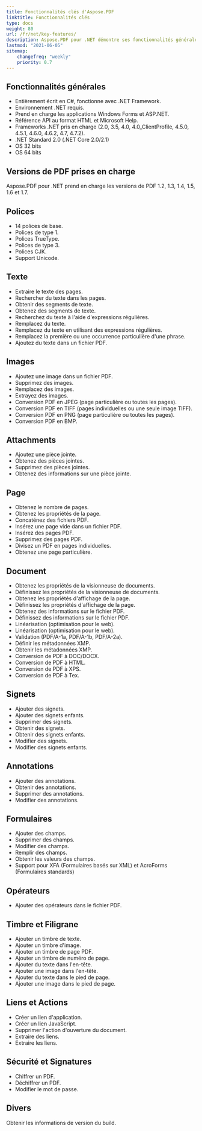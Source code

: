 ```yaml
---
title: Fonctionnalités clés d'Aspose.PDF
linktitle: Fonctionnalités clés
type: docs
weight: 80
url: /fr/net/key-features/
description: Aspose.PDF pour .NET démontre ses fonctionnalités générales. Il montre les versions de PDF prises en charge, et toutes les manipulations que nous pouvons faire avec PDF.
lastmod: "2021-06-05"
sitemap:
    changefreq: "weekly"
    priority: 0.7
---
```


## Fonctionnalités générales

- Entièrement écrit en C#, fonctionne avec .NET Framework.
- Environnement .NET requis.
- Prend en charge les applications Windows Forms et ASP.NET.
- Référence API au format HTML et Microsoft Help.
- Frameworks .NET pris en charge (2.0, 3.5, 4.0, 4.0_ClientProfile, 4.5.0, 4.5.1, 4.6.0, 4.6.2, 4.7, 4.7.2).
- .NET Standard 2.0 (.NET Core 2.0/2.1)
- OS 32 bits
- OS 64 bits

## Versions de PDF prises en charge

Aspose.PDF pour .NET prend en charge les versions de PDF 1.2, 1.3, 1.4, 1.5, 1.6 et 1.7.

## Polices

- 14 polices de base.
- Polices de type 1.
- Polices TrueType.
- Polices de type 3.
- Polices CJK.
- Support Unicode.

## Texte

- Extraire le texte des pages.
- Rechercher du texte dans les pages.
- Obtenir des segments de texte.
- Obtenez des segments de texte.
- Recherchez du texte à l'aide d'expressions régulières.
- Remplacez du texte.
- Remplacez du texte en utilisant des expressions régulières.
- Remplacez la première ou une occurrence particulière d'une phrase.
- Ajoutez du texte dans un fichier PDF.

## Images

- Ajoutez une image dans un fichier PDF.
- Supprimez des images.
- Remplacez des images.
- Extrayez des images.
- Conversion PDF en JPEG (page particulière ou toutes les pages).
- Conversion PDF en TIFF (pages individuelles ou une seule image TIFF).
- Conversion PDF en PNG (page particulière ou toutes les pages).
- Conversion PDF en BMP.

## Attachments

- Ajoutez une pièce jointe.
- Obtenez des pièces jointes.
- Supprimez des pièces jointes.
- Obtenez des informations sur une pièce jointe.

## Page

- Obtenez le nombre de pages.
- Obtenez les propriétés de la page.
- Concaténez des fichiers PDF.
- Insérez une page vide dans un fichier PDF.
- Insérez des pages PDF.
- Supprimez des pages PDF.
- Divisez un PDF en pages individuelles.
- Obtenez une page particulière.

## Document

- Obtenez les propriétés de la visionneuse de documents.
- Définissez les propriétés de la visionneuse de documents.
- Obtenez les propriétés d'affichage de la page.
- Définissez les propriétés d'affichage de la page.
- Obtenez des informations sur le fichier PDF.
- Définissez des informations sur le fichier PDF.
- Linéarisation (optimisation pour le web).
- Linéarisation (optimisation pour le web).
- Validation (PDF/A-1a, PDF/A-1b, PDF/A-2a).
- Définir les métadonnées XMP.
- Obtenir les métadonnées XMP.
- Conversion de PDF à DOC/DOCX.
- Conversion de PDF à HTML.
- Conversion de PDF à XPS.
- Conversion de PDF à Tex.

## Signets

- Ajouter des signets.
- Ajouter des signets enfants.
- Supprimer des signets.
- Obtenir des signets.
- Obtenir des signets enfants.
- Modifier des signets.
- Modifier des signets enfants.

## Annotations

- Ajouter des annotations.
- Obtenir des annotations.
- Supprimer des annotations.
- Modifier des annotations.

## Formulaires

- Ajouter des champs.
- Supprimer des champs.
- Modifier des champs.
- Remplir des champs.
- Obtenir les valeurs des champs.
- Support pour XFA (Formulaires basés sur XML) et AcroForms (Formulaires standards)

## Opérateurs

- Ajouter des opérateurs dans le fichier PDF.

## Timbre et Filigrane

- Ajouter un timbre de texte.
- Ajouter un timbre d'image.
- Ajouter un timbre de page PDF.
- Ajouter un timbre de numéro de page.
- Ajouter du texte dans l'en-tête.
- Ajouter une image dans l'en-tête.
- Ajouter du texte dans le pied de page.
- Ajouter une image dans le pied de page.

## Liens et Actions

- Créer un lien d'application.
- Créer un lien JavaScript.
- Supprimer l'action d'ouverture du document.
- Extraire des liens.
- Extraire les liens.

## Sécurité et Signatures

- Chiffrer un PDF.
- Déchiffrer un PDF.
- Modifier le mot de passe.

## Divers

Obtenir les informations de version du build.
